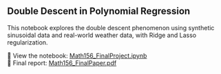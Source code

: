 ## Double Descent in Polynomial Regression

This notebook explores the double descent phenomenon using synthetic sinusoidal data and real-world weather data, with Ridge and Lasso regularization.

🔗 View the notebook: [Math156_FinalProject.ipynb](DoubleDescent.ipynb)  
📄 Final report: [Math156_FinalPaper.pdf](DoubleDescentReport.pdf)
